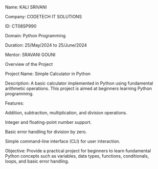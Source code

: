 Name: KALI SRIVANI

Company: CODETECH IT SOLUTIONS

ID: CT08SP990

Domain: Python Programming

Duration: 25/May/2024 to 25/June/2024

Mentor: SRAVANI GOUNI

Overview of the Project

Project Name: Simple Calculator in Python

Description:
A basic calculator implemented in Python using fundamental arithmetic operations. This project is aimed at beginners learning Python programming.

Features:

Addition, subtraction, multiplication, and division operations.

Integer and floating-point number support.

Basic error handling for division by zero.

Simple command-line interface (CLI) for user interaction.

Objective: Provide a practical project for beginners to learn fundamental Python concepts such as variables, data types, functions, conditionals, loops, and basic error handling.
